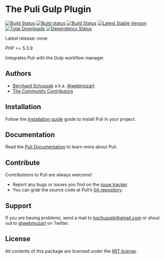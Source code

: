 The Puli Gulp Plugin
====================

[![Build Status](https://travis-ci.org/puli/gulp-plugin.svg?branch=master)](https://travis-ci.org/puli/gulp-plugin)
[![Build status](https://ci.appveyor.com/api/projects/status/9fvu4aohrmdljdkf/branch/master?svg=true)](https://ci.appveyor.com/project/webmozart/gulp-plugin/branch/master)
[![Build Status](https://scrutinizer-ci.com/g/puli/gulp-plugin/badges/build.png?b=master)](https://scrutinizer-ci.com/g/puli/gulp-plugin/build-status/master)
[![Latest Stable Version](https://poser.pugx.org/puli/gulp-plugin/v/stable.svg)](https://packagist.org/packages/puli/gulp-plugin)
[![Total Downloads](https://poser.pugx.org/puli/gulp-plugin/downloads.svg)](https://packagist.org/packages/puli/gulp-plugin)
[![Dependency Status](https://www.versioneye.com/php/puli:gulp-plugin/1.0.0/badge.svg)](https://www.versioneye.com/php/puli:gulp-plugin/1.0.0)

Latest release: none

PHP >= 5.3.9

Integrates Puli with the Gulp workflow manager.

Authors
-------

* [Bernhard Schussek] a.k.a. [@webmozart]
* [The Community Contributors]

Installation
------------

Follow the [Installation guide] guide to install Puli in your project.

Documentation
-------------

Read the [Puli Documentation] to learn more about Puli.

Contribute
----------

Contributions to Puli are always welcome!

* Report any bugs or issues you find on the [issue tracker].
* You can grab the source code at Puli’s [Git repository].

Support
-------

If you are having problems, send a mail to bschussek@gmail.com or shout out to
[@webmozart] on Twitter.

License
-------

All contents of this package are licensed under the [MIT license].

[Puli]: http://puli.io
[Bernhard Schussek]: http://webmozarts.com
[The Community Contributors]: https://github.com/puli/gulp-plugin/graphs/contributors
[Installation guide]: http://docs.puli.io/en/latest/installation.html
[Puli Documentation]: http://docs.puli.io/en/latest/index.html
[issue tracker]: https://github.com/puli/issues/issues
[Git repository]: https://github.com/puli/gulp-plugin
[@webmozart]: https://twitter.com/webmozart
[MIT license]: LICENSE
